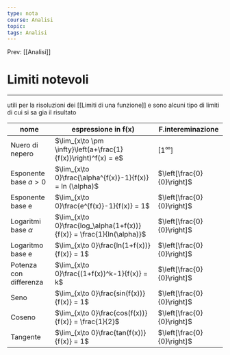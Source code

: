 ```yaml
---
type: nota
course: Analisi
topic: 
tags: Analisi
---
```


Prev: [[Analisi]]

# Limiti notevoli
---
utili per la risoluzioni dei [[Limiti di una funzione]] e sono alcuni tipo di limiti di cui si sa gia il risultato 


| nome                    | espressione in f(x)                                                   | F.intereminazione          |
| ----------------------- | --------------------------------------------------------------------- | -------------------------- |
| Nuero di nepero         | $\lim_{x\to \pm \infty}\left(a+\frac{1}{f(x)}\right)^f(x) = e$        | $[1^\infty]$               |
| Esponente base $a >0$     | $\lim_{x\to 0}\frac{\alpha^{f(x)}-1}{f(x)} = ln (\alpha)$             | $\left[\frac{0}{0}\right]$ |
| Esponente base e        | $\lim_{x\to 0}\frac{e^{f(x)}-1}{f(x)} = 1$                            | $\left[\frac{0}{0}\right]$ |
| Logaritmi base $\alpha$        | $\lim_{x\to 0}\frac{log_\alpha(1+f(x))}{f(x)} = \frac{1}{ln(\alpha)}$ | $\left[\frac{0}{0}\right]$ |
| Logaritmo base e        | $\lim_{x\to 0}\frac{ln(1+f(x))}{f(x)} = 1$                            | $\left[\frac{0}{0}\right]$ |
| Potenza con differenza  | $\lim_{x\to 0}\frac{(1+f(x))^k-1}{f(x)} = k$                          | $\left[\frac{0}{0}\right]$ |
| Seno                    | $\lim_{x\to 0}\frac{sin(f(x))}{f(x)} = 1$                             | $\left[\frac{0}{0}\right]$ |
| Coseno                  | $\lim_{x\to 0}\frac{cos(f(x))}{f(x)} = \frac{1}{2}$                   | $\left[\frac{0}{0}\right]$ |
| Tangente                | $\lim_{x\to 0}\frac{tan(f(x))}{f(x)} = 1$                             | $\left[\frac{0}{0}\right]$ |

